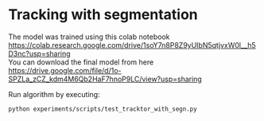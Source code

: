 # Tracking with segmentation

The model was trained using this colab notebook https://colab.research.google.com/drive/1soY7n8P8Z9yUIbN5qtjvxW0l__h5D3nc?usp=sharing  
You can download the final model from here https://drive.google.com/file/d/1o-SPZLa_zCZ_kdm4M6Qb2HaF7hnoP9LC/view?usp=sharing


 Run algorithm by executing:

  ```
  python experiments/scripts/test_tracktor_with_segn.py
  ```

